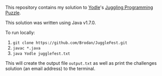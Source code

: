 This repository contains my solution to [Yodle](http://www.yodle.com/)'s [Juggling Programming Puzzle](http://www.yodlecareers.com/programming-puzzle-juggling).

This solution was written using Java v1.7.0.

To run locally:
1. `git clone https://github.com/Brodan/JuggleFest.git`
2. `javac *.java`
3. `java Yodle jugglefest.txt`

This will create the output file `output.txt` as well as print the challenges solution (an email address) to the terminal.